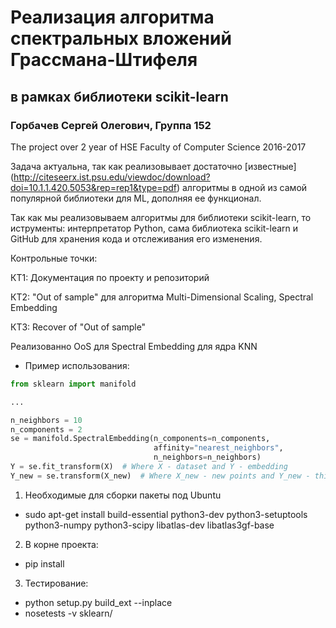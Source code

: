 # Реализация алгоритма спектральных вложений Грассмана-Штифеля
## в рамках библиотеки scikit-learn
### Горбачев Сергей Олегович, Группа 152
The project over 2 year of HSE Faculty of Computer Science 2016-2017

Задача актуальна, так как реализовывает достаточно [извеcтные] (http://citeseerx.ist.psu.edu/viewdoc/download?doi=10.1.1.420.5053&rep=rep1&type=pdf) алгоритмы в одной из самой популярной библиотеки для ML, дополняя ее функционал.

Так как мы реализовываем алгоритмы для библиотеки scikit-learn, то иструменты: интерпретатор Python, сама библиотека scikit-learn и GitHub для хранения кода и отслеживания его изменения.

Контрольные точки:

КТ1: Документация по проекту и репозиторий

КТ2: "Out of sample" для алгоритма Multi-Dimensional Scaling, Spectral Embedding

КТ3: Recover of "Out of sample"

Реализованно OoS для Spectral Embedding для ядра KNN

* Пример использования:

```python
from sklearn import manifold

...

n_neighbors = 10
n_components = 2
se = manifold.SpectralEmbedding(n_components=n_components,
                                affinity="nearest_neighbors",
                                n_neighbors=n_neighbors)
Y = se.fit_transform(X)  # Where X - dataset and Y - embedding
Y_new = se.transform(X_new)  # Where X_new - new points and Y_new - thier embedding
```


1) Необходимые для сборки пакеты под Ubuntu
  - sudo apt-get install build-essential python3-dev python3-setuptools python3-numpy python3-scipy libatlas-dev libatlas3gf-base
2) В корне проекта:
  - pip install
3) Тестирование:
  - python setup.py build_ext --inplace
  - nosetests -v sklearn/

